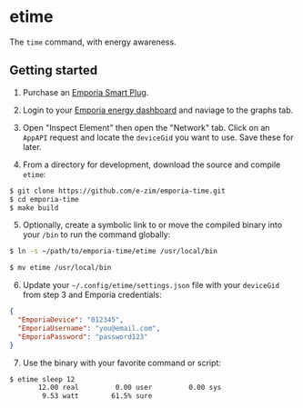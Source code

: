 # etime

The `time` command, with energy awareness.

## Getting started

1. Purchase an [Emporia Smart Plug][plug].

2. Login to your [Emporia energy dashboard][dashboard] and naviage to the graphs
tab.

3. Open "Inspect Element" then open the "Network" tab. Click on an `AppAPI`
request and locate the `deviceGid` you want to use. Save these for later.

4. From a directory for development, download the source and compile `etime`:

```sh
$ git clone https://github.com/e-zim/emporia-time.git
$ cd emporia-time
$ make build
```

5. Optionally, create a symbolic link to or move the compiled binary into your
`/bin` to run the command globally:

```sh
$ ln -s ~/path/to/emporia-time/etime /usr/local/bin

$ mv etime /usr/local/bin
```

6. Update your `~/.config/etime/settings.json` file with your `deviceGid` from
step 3 and Emporia credentials:

```json
{
  "EmporiaDevice": "012345",
  "EmporiaUsername": "you@email.com",
  "EmporiaPassword": "password123"
}
```

7. Use the binary with your favorite command or script:

```sh
$ etime sleep 12
       12.00 real         0.00 user         0.00 sys
        9.53 watt        61.5% sure
```

<!-- links -->
[plug]: https://www.emporiaenergy.com/emporia-smart-plug
[dashboard]: https://web.emporiaenergy.com/#/home
